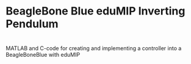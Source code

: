 # BeagleBone Blue eduMIP Inverting Pendulum
# [](https://github.com/rketch/BBB_eduMIP/blob/master/eduMIP.pdf)

MATLAB and C-code for creating and implementing a controller into a BeagleBoneBlue with eduMIP
